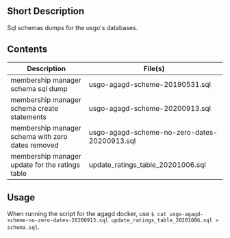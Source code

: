 ## Short Description

Sql schemas dumps for the usgo's databases. 

## Contents

| Description                 | File(s) |
| --------------------------- | ------- |
| membership manager schema sql dump | usgo-agagd-scheme-20190531.sql | 
| membership manager schema create statements | usgo-agagd-scheme-20200913.sql |
| membership manager schema with zero dates removed | usgo-agagd-scheme-no-zero-dates-    20200913.sql |
| membership manager update for the ratings table | update_ratings_table_20201006.sql |

## Usage

When running the script for the agagd docker, use `$ cat usgo-agagd-scheme-no-zero-dates-20200913.sql update_ratings_table_20201006.sql > schema.sql`. 
